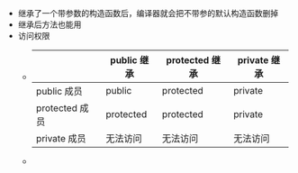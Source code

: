 - 继承了一个带参数的构造函数后，编译器就会把不带参的默认构造函数删掉
- 继承后方法也能用
- 访问权限
	- | | public 继承 | protected 继承 | private 继承 |
	  |---|---|---|---|
	  | public 成员 | public | protected | private |
	  | protected 成员 | protected | protected | private |
	  | private 成员 | 无法访问 | 无法访问 | 无法访问 |
	-